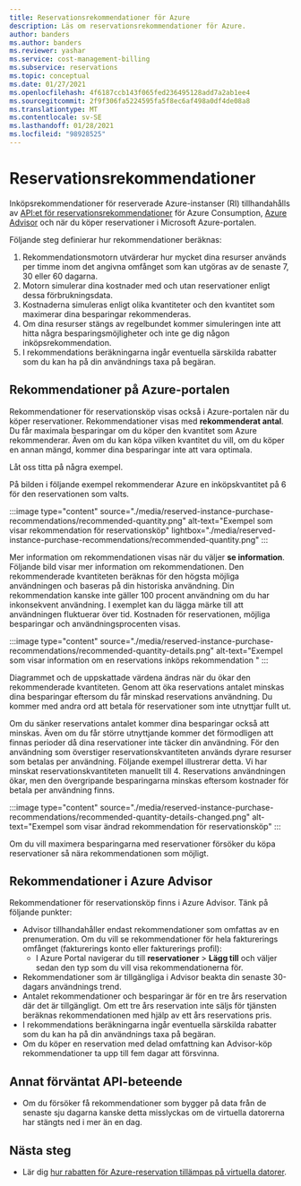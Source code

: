 ```yaml
---
title: Reservationsrekommendationer för Azure
description: Läs om reservationsrekommendationer för Azure.
author: banders
ms.author: banders
ms.reviewer: yashar
ms.service: cost-management-billing
ms.subservice: reservations
ms.topic: conceptual
ms.date: 01/27/2021
ms.openlocfilehash: 4f6187ccb143f065fed236495128add7a2ab1ee4
ms.sourcegitcommit: 2f9f306fa5224595fa5f8ec6af498a0df4de08a8
ms.translationtype: MT
ms.contentlocale: sv-SE
ms.lasthandoff: 01/28/2021
ms.locfileid: "98928525"
---
```

# <a name="reservation-recommendations"></a>Reservationsrekommendationer

Inköpsrekommendationer för reserverade Azure-instanser (RI) tillhandahålls av [API:et för reservationsrekommendationer](/rest/api/consumption/reservationrecommendations) för Azure Consumption, [Azure Advisor](../../advisor/advisor-cost-recommendations.md#buy-reserved-virtual-machine-instances-to-save-money-over-pay-as-you-go-costs) och när du köper reservationer i Microsoft Azure-portalen.

Följande steg definierar hur rekommendationer beräknas:

1. Rekommendationsmotorn utvärderar hur mycket dina resurser används per timme inom det angivna omfånget som kan utgöras av de senaste 7, 30 eller 60 dagarna.
2. Motorn simulerar dina kostnader med och utan reservationer enligt dessa förbrukningsdata.
3. Kostnaderna simuleras enligt olika kvantiteter och den kvantitet som maximerar dina besparingar rekommenderas.
4. Om dina resurser stängs av regelbundet kommer simuleringen inte att hitta några besparingsmöjligheter och inte ge dig någon inköpsrekommendation.
5. I rekommendations beräkningarna ingår eventuella särskilda rabatter som du kan ha på din användnings taxa på begäran.

## <a name="recommendations-in-the-azure-portal"></a>Rekommendationer på Azure-portalen

Rekommendationer för reservationsköp visas också i Azure-portalen när du köper reservationer. Rekommendationer visas med **rekommenderat antal**. Du får maximala besparingar om du köper den kvantitet som Azure rekommenderar. Även om du kan köpa vilken kvantitet du vill, om du köper en annan mängd, kommer dina besparingar inte att vara optimala.

Låt oss titta på några exempel.

På bilden i följande exempel rekommenderar Azure en inköpskvantitet på 6 för den reservationen som valts.

:::image type="content" source="./media/reserved-instance-purchase-recommendations/recommended-quantity.png" alt-text="Exempel som visar rekommendation för reservationsköp" lightbox="./media/reserved-instance-purchase-recommendations/recommended-quantity.png" :::

Mer information om rekommendationen visas när du väljer **se information**. Följande bild visar mer information om rekommendationen. Den rekommenderade kvantiteten beräknas för den högsta möjliga användningen och baseras på din historiska användning. Din rekommendation kanske inte gäller 100 procent användning om du har inkonsekvent användning. I exemplet kan du lägga märke till att användningen fluktuerar över tid. Kostnaden för reservationen, möjliga besparingar och användningsprocenten visas.

:::image type="content" source="./media/reserved-instance-purchase-recommendations/recommended-quantity-details.png" alt-text="Exempel som visar information om en reservations inköps rekommendation " :::

Diagrammet och de uppskattade värdena ändras när du ökar den rekommenderade kvantiteten. Genom att öka reservations antalet minskas dina besparingar eftersom du får minskad reservations användning. Du kommer med andra ord att betala för reservationer som inte utnyttjar fullt ut.

Om du sänker reservations antalet kommer dina besparingar också att minskas. Även om du får större utnyttjande kommer det förmodligen att finnas perioder då dina reservationer inte täcker din användning. För den användning som överstiger reservationskvantiteten används dyrare resurser som betalas per användning. Följande exempel illustrerar detta. Vi har minskat reservationskvantiteten manuellt till 4. Reservations användningen ökar, men den övergripande besparingarna minskas eftersom kostnader för betala per användning finns.

:::image type="content" source="./media/reserved-instance-purchase-recommendations/recommended-quantity-details-changed.png" alt-text="Exempel som visar ändrad rekommendation för reservationsköp" :::

Om du vill maximera besparingarna med reservationer försöker du köpa reservationer så nära rekommendationen som möjligt.

## <a name="recommendations-in-azure-advisor"></a>Rekommendationer i Azure Advisor

Rekommendationer för reservationsköp finns i Azure Advisor. Tänk på följande punkter:

- Advisor tillhandahåller endast rekommendationer som omfattas av en prenumeration. Om du vill se rekommendationer för hela fakturerings omfånget (fakturerings konto eller fakturerings profil):
  -  I Azure Portal navigerar du till **reservationer**  >  **Lägg till** och väljer sedan den typ som du vill visa rekommendationerna för.
- Rekommendationer som är tillgängliga i Advisor beakta din senaste 30-dagars användnings trend.
- Antalet rekommendationer och besparingar är för en tre års reservation där det är tillgängligt. Om ett tre års reservation inte säljs för tjänsten beräknas rekommendationen med hjälp av ett års reservations pris.
- I rekommendations beräkningarna ingår eventuella särskilda rabatter som du kan ha på din användnings taxa på begäran.
- Om du köper en reservation med delad omfattning kan Advisor-köp rekommendationer ta upp till fem dagar att försvinna.

## <a name="other-expected-api-behavior"></a>Annat förväntat API-beteende

- Om du försöker få rekommendationer som bygger på data från de senaste sju dagarna kanske detta misslyckas om de virtuella datorerna har stängts ned i mer än en dag.

## <a name="next-steps"></a>Nästa steg

- Lär dig [hur rabatten för Azure-reservation tillämpas på virtuella datorer](../manage/understand-vm-reservation-charges.md).
